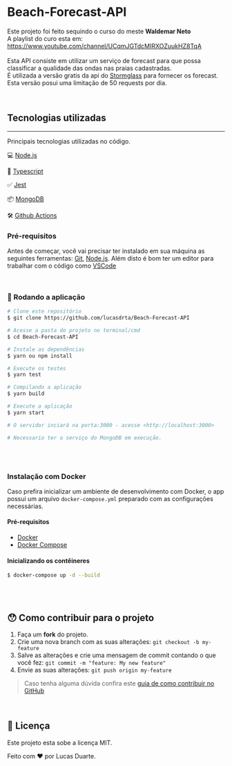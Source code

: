 # Beach-Forecast-API


Este projeto foi feito sequindo o curso do meste **Waldemar Neto**<br>
A playlist do curo esta em: https://www.youtube.com/channel/UCqmJGTdcMIRXOZuukHZ8TqA <br>
<br>
Esta API consiste em utilizar um serviço de forecast para que possa classificar a qualidade das ondas nas praias cadastradas.<br>
É utilizada a versão gratis da api do [Stormglass](https://stormglass.io/) para fornecer os forecast. Esta versão posui uma limitação de 50 requests por dia.

<br>


## Tecnologias utilizadas
----
Principais tecnologias utilizadas no código.

💻 [Node.js](https://nodejs.org/)

🧰 [Typescript](https://www.typescriptlang.org/)

✅ [Jest](https://jestjs.io/)

📦 [MongoDB](https://www.mongodb.com/)

🛠 [Github Actions](https://github.com/features/actions)



### Pré-requisitos

Antes de começar, você vai precisar ter instalado em sua máquina as seguintes ferramentas:
[Git](https://git-scm.com), [Node.js](https://nodejs.org/en/).
Além disto é bom ter um editor para trabalhar com o código como [VSCode](https://code.visualstudio.com/)

<br>

### 🎲 Rodando a aplicação

```bash
# Clone este repositório
$ git clone https://github.com/lucasdrta/Beach-Forecast-API

# Acesse a pasta do projeto no terminal/cmd
$ cd Beach-Forecast-API

# Instale as dependências
$ yarn ou npm install

# Execute os testes
$ yarn test

# Compilando a aplicação
$ yarn build

# Execute a aplicação
$ yarn start

# O servidor inciará na porta:3000 - acesse <http://localhost:3000>

# Necessario ter o serviço do MongoDB em execução.
```
<br>
<br>

### Instalação com Docker

Caso prefira inicializar um ambiente de desenvolvimento com Docker, o app possui um arquivo `docker-compose.yml` preparado com as configurações necessárias.

#### Pré-requisitos

- [Docker](https://docs.docker.com/engine/install/)
- [Docker Compose](https://docs.docker.com/compose/install/)

#### Inicializando os contêineres

```bash
$ docker-compose up -d --build
```
<br>
<br>


## 😯 Como contribuir para o projeto

1. Faça um **fork** do projeto.
2. Crie uma nova branch com as suas alterações: `git checkout -b my-feature`
3. Salve as alterações e crie uma mensagem de commit contando o que você fez: `git commit -m "feature: My new feature"`
4. Envie as suas alterações: `git push origin my-feature`
> Caso tenha alguma dúvida confira este [guia de como contribuir no GitHub](https://github.com/firstcontributions/first-contributions)

<br>

## 📝 Licença

Este projeto esta sobe a licença MIT.

Feito com ❤️ por Lucas Duarte.

